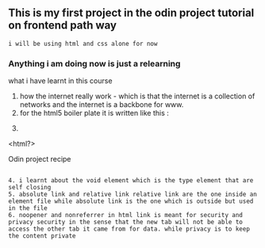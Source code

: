 ## This is my first project in the odin project tutorial on frontend path way 
``` i will be using html and css alone for now ```
### Anything i am doing now is just a relearning ###
 what i have learnt in this course 
  1. how the internet really work - which is that the internet is a collection of networks and the internet is a backbone for www. 
  2. for the html5 boiler plate it is written like this : 
3. ````  < !DOCTYPE html>
  <html?>
  <head>
  <meta charset ="UTF-8"
   <title>  Odin project recipe</title>
  </head>

  <body></body>
  </html>

  ````

  4. i learnt about the void element which is the type element that are self closing  
  5. absolute link and relative link relative link are the one inside an element file while absolute link is the one which is outside but used in the file 
  6. noopener and nonreferrer in html link is meant for security and privacy security in the sense that the new tab will not be able to access the other tab it came from for data. while privacy is to keep the content private 